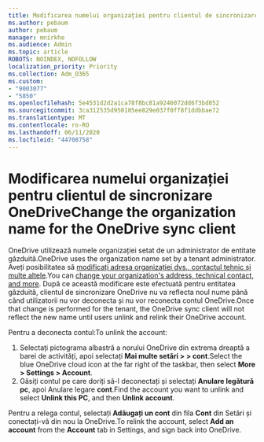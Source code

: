 ```yaml
---
title: Modificarea numelui organizației pentru clientul de sincronizare OneDrive
ms.author: pebaum
author: pebaum
manager: mnirkhe
ms.audience: Admin
ms.topic: article
ROBOTS: NOINDEX, NOFOLLOW
localization_priority: Priority
ms.collection: Adm_O365
ms.custom:
- "9003077"
- "5850"
ms.openlocfilehash: 5e4531d2d2a1ca78f8bc81a9246072dd6f3bd852
ms.sourcegitcommit: 3ca312535d950105ee829e037f0ff8f1ddbbae72
ms.translationtype: MT
ms.contentlocale: ro-RO
ms.lasthandoff: 06/11/2020
ms.locfileid: "44708758"
---
```

# <a name="change-the-organization-name-for-the-onedrive-sync-client"></a><span data-ttu-id="d265f-102">Modificarea numelui organizației pentru clientul de sincronizare OneDrive</span><span class="sxs-lookup"><span data-stu-id="d265f-102">Change the organization name for the OneDrive sync client</span></span>

<span data-ttu-id="d265f-103">OneDrive utilizează numele organizației setat de un administrator de entitate găzduită.</span><span class="sxs-lookup"><span data-stu-id="d265f-103">OneDrive uses the organization name set by a tenant administrator.</span></span>  <span data-ttu-id="d265f-104">Aveți posibilitatea să [modificați adresa organizației dvs., contactul tehnic și multe altele](https://docs.microsoft.com/microsoft-365/admin/manage/change-address-contact-and-more).</span><span class="sxs-lookup"><span data-stu-id="d265f-104">You can [change your organization's address, technical contact, and more](https://docs.microsoft.com/microsoft-365/admin/manage/change-address-contact-and-more).</span></span> <span data-ttu-id="d265f-105">După ce această modificare este efectuată pentru entitatea găzduită, clientul de sincronizare OneDrive nu va reflecta noul nume până când utilizatorii nu vor deconecta și nu vor reconecta contul OneDrive.</span><span class="sxs-lookup"><span data-stu-id="d265f-105">Once that change is performed for the tenant, the OneDrive sync client will not reflect the new name until users unlink and relink their OneDrive account.</span></span>

<span data-ttu-id="d265f-106">Pentru a deconecta contul:</span><span class="sxs-lookup"><span data-stu-id="d265f-106">To unlink the account:</span></span>

1. <span data-ttu-id="d265f-107">Selectați pictograma albastră a norului OneDrive din extrema dreaptă a barei de activități, apoi selectați **Mai multe setări > > cont**.</span><span class="sxs-lookup"><span data-stu-id="d265f-107">Select the blue OneDrive cloud icon at the far right of the taskbar, then select  **More > Settings > Account**.</span></span>
2. <span data-ttu-id="d265f-108">Găsiți contul pe care doriți să-l deconectați și selectați **Anulare legătură pc**, apoi Anulare legare **cont**.</span><span class="sxs-lookup"><span data-stu-id="d265f-108">Find the account you want to unlink and select  **Unlink this PC**, and then  **Unlink account**.</span></span>

<span data-ttu-id="d265f-109">Pentru a relega contul, selectați **Adăugați un cont** din fila **Cont** din Setări și conectați-vă din nou la OneDrive.</span><span class="sxs-lookup"><span data-stu-id="d265f-109">To relink the account, select  **Add an account** from the  **Account** tab in Settings, and sign back into OneDrive.</span></span>